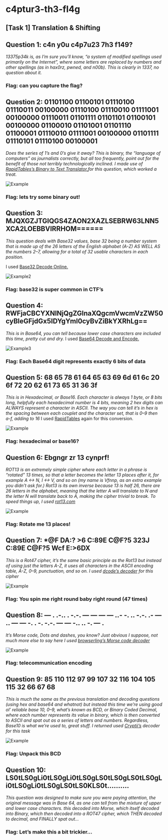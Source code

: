 # c4ptur3-th3-fl4g
## [Task 1] Translation & Shifting

## Question 1: c4n y0u c4p7u23 7h3 f149?
*13375p34k is, as I’m sure you’ll know, “a system of modified spellings used primarily on the Internet”, where some letters are replaced by numbers and other spellings (as in hax0rz, pwned, and n00b). This is clearly in 1337, no question about it.*
### Flag: can you capture the flag?

## Question 2: 01101100 01100101 01110100 01110011 00100000 01110100 01110010 01111001 00100000 01110011 01101111 01101101 01100101 00100000 01100010 01101001 01101110 01100001 01110010 01111001 00100000 01101111 01110101 01110100 00100001
*Does the series of 1’s and 0’s give it away? This is binary, the “language of computers” as journalists correctly, but all too frequently, point out for the benefit of those not terribly technologically inclined.
I made use of [RapidTables’s Binary to Text Translator.](https://www.rapidtables.com/convert/number/binary-to-ascii.html)for this question, which worked a treat.*

![Example](https://github.com/y4ssr/c4ptur3-th3-fl4g/blob/main/images/binary.png?raw=true )
### Flag: lets try some binary out!

## Question 3: MJQXGZJTGIQGS4ZAON2XAZLSEBRW63LNN5XCA2LOEBBVIRRHOM======
*This question deals with Base32 values, base 32 being a number system that is made up of the 26 letters of the English alphabet (A-Z) AS WELL AS the numbers 2–7, allowing for a total of 32 usable characters in each position.*

I used [Base32 Decode Online.](https://emn178.github.io/online-tools/base32_decode.html)

![Example2](https://github.com/y4ssr/c4ptur3-th3-fl4g/blob/main/images/base%2032.png?raw=true )
### Flag: base32 is super common in CTF’s

## Question 4: RWFjaCBCYXNlNjQgZGlnaXQgcmVwcmVzZW50cyBleGFjdGx5IDYgYml0cyBvZiBkYXRhLg==
*This is in Base64, you can tell because lower case characters are included this time, pretty cut and dry.*
I used  [Base64 Decode and Encode.](https://www.base64decode.org/)

![Example3](https://github.com/y4ssr/c4ptur3-th3-fl4g/blob/main/images/base64.png?raw=true )
### Flag: Each Base64 digit represents exactly 6 bits of data

## Question 5: 68 65 78 61 64 65 63 69 6d 61 6c 20 6f 72 20 62 61 73 65 31 36 3f
*This is in Hexadecimal, or Base16. Each character is always 1 byte, or 8 bits long, helpfully each hexadecimal number is 4 bits, meaning 2 hex digits can ALWAYS represent a character in ASCII.*
*The way you can tell it’s in hex is the spacing between each couplet and the character set, that is 0–9 then a-f, adding to 16*
I used [RapidTables](https://www.rapidtables.com/convert/number/hex-to-ascii.html) again for this conversion.

![Example](https://github.com/y4ssr/c4ptur3-th3-fl4g/blob/main/HextoASXII.png?raw=true )
### Flag: hexadecimal or base16?

## Question 6: Ebgngr zr 13 cynprf!
*ROT13 is an extremely simple cipher where each letter in a phrase is “rotated” 13 times, so that a letter becomes the letter 13 places after it, for example A <-> N, I <-> V, and so on (my name is Vfnnp, as an extra example you didn’t ask for.) Rot13 is its own inverse because 13 is half 26, there are 26 letters in the alphabet, meaning that the letter A will translate to N and the letter N will translate back to A, making the cipher trivial to break.*
*To speed things up, I used [rot13.com](https://rot13.com/)*

![Example](https://github.com/y4ssr/c4ptur3-th3-fl4g/blob/main/images/rot13.png?raw=true )
### Flag: Rotate me 13 places!

## Question 7: *@F DA:? >6 C:89E C@F?5 323J C:89E C@F?5 Wcf E:>6DX
*This is a Rot47 cipher, it’s the same basic principle as the Rot13 but instead of using just the letters A-Z, it uses all characters in the ASCII encoding table, A-Z, 0–9, punctuation, and so on.*
*I used [dcode’s decoder](https://www.dcode.fr/rot-47-cipher) for this cipher*

![Example](https://github.com/y4ssr/c4ptur3-th3-fl4g/blob/main/images/dcode's.png?raw=true )
### Flag: You spin me right round baby right round (47 times)

## Question 8: — . .-.. . -.-. — — — — ..- -. .. -.-. .- — .. — — -. . -. -.-. — — -.. .. -. — .
*It’s Morse code, Dots and dashes, you know? Just obvious I suppose, not much more else to say here
I used [browserling’s Morse code decoder](https://www.browserling.com/tools/morse-to-text)*

![Example](https://github.com/y4ssr/c4ptur3-th3-fl4g/blob/main/images/morse.png?raw=true )
### Flag: telecommunication encoding

## Question 9: 85 110 112 97 99 107 32 116 104 105 115 32 66 67 68
*This is much the same as the previous translation and decoding questions (using hex and base64 and whatnot) but instead this time we’re using good ol’ reliable base 10, 0–9, what’s known as BCD, or Binary Coded Decimal, where each number represents its value in binary, which is then converted to ASCII and spat out as a series of letters and numbers. Regardless, Base10 is what we’re used to, great stuff.
I returned used [Cryptii’s](https://cryptii.com/pipes/text-decimal) decoder for this task*

![Example](https://github.com/y4ssr/c4ptur3-th3-fl4g/blob/main/images/crypti.png?raw=true )
### Flag: Unpack this BCD

## Question 10: LS0tLS0gLi0tLS0gLi0tLS0gLS0tLS0gLS0tLS0gLi0tLS0gLi0tLS0gLS0tLS0KLS0t……….
*This question was designed to make sure you were paying attention, the original message was in Base 64, as one can tell from the mixture of upper and lower case characters. this decoded into Morse, which itself decoded into Binary, which then decoded into a ROT47 cipher, which THEN decoded to decimal, and FINALLY spat out…*
### Flag: Let’s make this a bit trickier…
